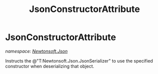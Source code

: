﻿---
title: JsonConstructorAttribute
---

# JsonConstructorAttribute
_namespace: [Newtonsoft.Json](N-Newtonsoft.Json.html)_

Instructs the @"T:Newtonsoft.Json.JsonSerializer" to use the specified constructor when deserializing that object.




